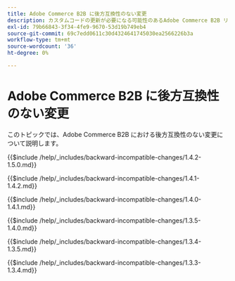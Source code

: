 ```yaml
---
title: Adobe Commerce B2B に後方互換性のない変更
description: カスタムコードの更新が必要になる可能性のあるAdobe Commerce B2B リリースの変更点について説明します。
exl-id: 79b66843-3f34-4fe9-9670-53d19b749eb4
source-git-commit: 69c7edd0611c30d4324641745030ea2566226b3a
workflow-type: tm+mt
source-wordcount: '36'
ht-degree: 0%

---
```


# Adobe Commerce B2B に後方互換性のない変更

このトピックでは、Adobe Commerce B2B における後方互換性のない変更について説明します。

{{$include /help/_includes/backward-incompatible-changes/1.4.2-1.5.0.md}}

{{$include /help/_includes/backward-incompatible-changes/1.4.1-1.4.2.md}}

{{$include /help/_includes/backward-incompatible-changes/1.4.0-1.4.1.md}}

{{$include /help/_includes/backward-incompatible-changes/1.3.5-1.4.0.md}}

{{$include /help/_includes/backward-incompatible-changes/1.3.4-1.3.5.md}}

{{$include /help/_includes/backward-incompatible-changes/1.3.3-1.3.4.md}}
